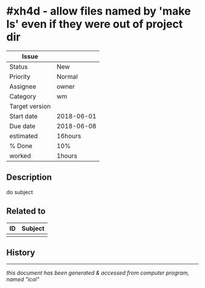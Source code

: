 # #xh4d - allow files named by 'make ls' even if they were out of project dir

|**Issue**||
|---|---|
|Status|New<!-- any of "new", "in progress", "end" http://redmine.jp/tech_note/issue_statuses/ -->|
|Priority|Normal<!-- "high" or "normal" or "low"-->|
|Assignee|owner<!-- your name -->|
|Category|wm<!-- optional -->|
|Target version|<!-- optional, any of git tags recommended -->|
|Start date|2018-06-01|
|Due date|2018-06-08|
|estimated|16hours|
|% Done|10%|
|worked|1hours|

## Description

do subject

## Related to

|**ID**|**Subject**|
|---|---|
|||<!--OTHER_ISSUE;;-->

## History

---
*this document has been generated & accessed from computer program, named "icol"*
